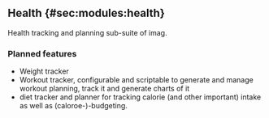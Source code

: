 ## Health {#sec:modules:health}

Health tracking and planning sub-suite of imag.

### Planned features

* Weight tracker
* Workout tracker, configurable and scriptable to generate and manage workout
  planning, track it and generate charts of it
* diet tracker and planner for tracking calorie (and other important) intake as
  well as (caloroe-)-budgeting.

